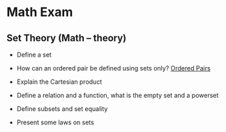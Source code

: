 
# Math Exam 

## Set Theory (Math – theory)

- Define a set

- How can an ordered pair be defined using sets only?
[Ordered Pairs](https://www.youtube.com/watch?v=bDKmewuwJjQ)

- Explain the Cartesian product

- Define a relation and a function, what is the empty set and a powerset

- Define subsets and set equality

- Present some laws on sets
